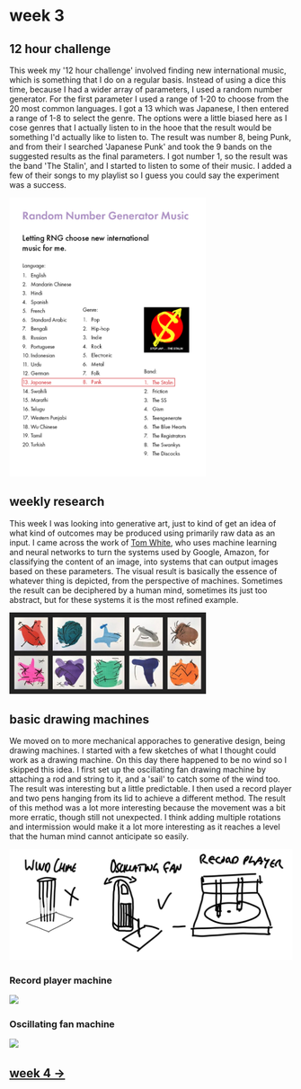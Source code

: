# week 3

## 12 hour challenge 

This week my '12 hour challenge' involved finding new international music, which is something that I do on a regular basis. Instead of using a dice this time, because I had a wider array of parameters, I used a random number generator. For the first parameter I used a range of 1-20 to choose from the 20 most common languages. I got a 13 which was Japanese, I then entered a range of 1-8 to select the genre. The options were a little biased here as I cose genres that I actually listen to in the hooe that the result would be something I'd actually like to listen to. The result was number 8, being Punk, and from their I searched 'Japanese Punk' and took the 9 bands on the suggested results as the final parameters. I got number 1, so the result was the band 'The Stalin', and I started to listen to some of their music. I added a few of their songs to my playlist so I guess you could say the experiment was a success. 

<img src="Untitled-2.jpg" width="350" />

## weekly research

This week I was looking into generative art, just to kind of get an idea of what kind of outcomes may be produced using primarily raw data as an input. I came across the work of [Tom White](https://aiartists.org/tom-white), who uses machine learning and neural networks to turn the systems used by Google, Amazon, for classifying the content of an image, into systems that can output images based on these parameters. The visual result is basically the essence of whatever thing is depicted, from the perspective of machines. Sometimes the result can be deciphered by a human mind, sometimes its just too abstract, but for these systems it is the most refined example.

<img src="Tom+White.jpeg" width="350" />

## basic drawing machines

We moved on to more mechanical apporaches to generative design, being drawing machines. I started with a few sketches of what I thought could work as a drawing machine. On this day there happened to be no wind so I skipped this idea. I first set up the oscillating fan drawing machine by attaching a rod and string to it, and a 'sail' to catch some of the wind too. The result was interesting but a little predictable. I then used a record player and two pens hanging from its lid to achieve a different method. The result of this method was a lot more interesting because the movement was a bit more erratic, though still not unexpected. I think adding multiple rotations and intermission would make it a lot more interesting as it reaches a level that the human mind cannot anticipate so easily.

<img src="IMG_0253.JPG" width="600" />

### Record player machine
<img src="Aug-07-2020 12-14-19.gif" width="350" />

### Oscillating fan machine
<img src="Aug-07-2020 12-15-26.gif" width="350" />

## [week 4 ->](https://sylvain-girard.github.io/Slave2theAlgo2020/week04/)
